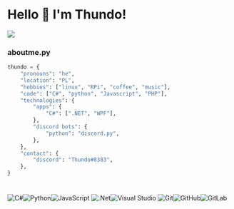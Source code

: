 # Hello 👋 I'm Thundo!
<img src="https://img.shields.io/badge/Symulator%20Urz%C4%85dze%C5%84%20Przejazdowych-v1.1-red?style=for-the-badge"></img> 
### aboutme.py
```python
thundo = {
    "pronouns": "he",   
    "location": "PL",   
    "hobbies": ["linux", "RPi", "coffee", "music"],
    "code": ["C#", "python", "Javascript", "PHP"],
    "technologies": {
        "apps": {
            "C#": [".NET", "WPF"],
        },
        "discord bots": {
            "python": "discord.py",
        },
    },
    "contact": {
        "discord": "Thundo#8383",
    },
}
```
#
![C#](https://img.shields.io/badge/c%23-%23239120.svg?style=for-the-badge&logo=c-sharp&logoColor=white)![Python](https://img.shields.io/badge/python-3670A0?style=for-the-badge&logo=python&logoColor=ffdd54)![JavaScript](https://img.shields.io/badge/javascript-%23323330.svg?style=for-the-badge&logo=javascript&logoColor=%23F7DF1E)
![.Net](https://img.shields.io/badge/.NET-5C2D91?style=for-the-badge&logo=.net&logoColor=white)![Visual Studio](https://img.shields.io/badge/Visual%20Studio-5C2D91.svg?style=for-the-badge&logo=visual-studio&logoColor=white)
![Git](https://img.shields.io/badge/git-%23F05033.svg?style=for-the-badge&logo=git&logoColor=white)![GitHub](https://img.shields.io/badge/github-%23121011.svg?style=for-the-badge&logo=github&logoColor=white)![GitLab](https://img.shields.io/badge/gitlab-%23181717.svg?style=for-the-badge&logo=gitlab&logoColor=white)
